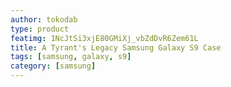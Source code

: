 ```yaml
---
author: tokodab
type: product
featimg: 1NcJtSi3xjE80GMiXj_vbZdDvR6Zem61L
title: A Tyrant's Legacy Samsung Galaxy S9 Case
tags: [samsung, galaxy, s9]
category: [samsung]
---
```

